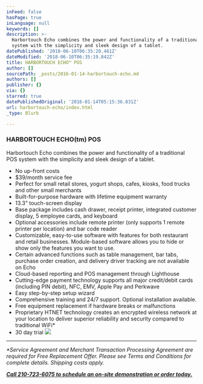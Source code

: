 ```yaml
---
inFeed: false
hasPage: true
inLanguage: null
keywords: []
description: >-
  Harbortouch Echo combines the power and functionality of a traditional POS
  system with the simplicity and sleek design of a tablet.
datePublished: '2018-06-10T06:35:20.461Z'
dateModified: '2018-06-10T06:35:19.842Z'
title: HARBORTOUCH ECHO™ POS
author: []
sourcePath: _posts/2016-01-14-harbortouch-echo.md
authors: []
publisher: {}
via: {}
starred: true
datePublishedOriginal: '2016-01-14T05:15:36.831Z'
url: harbortouch-echo/index.html
_type: Blurb

---
```

### HARBORTOUCH ECHO(tm) POS

Harbortouch Echo combines the power and functionality of a traditional POS system with the simplicity and sleek design of a tablet.

* No up-front costs
* $39/month service fee
* Perfect for small retail stores, yogurt shops, cafes, kiosks, food trucks and other small merchants
* Built-for-purpose hardware with lifetime equipment warranty
* 13.3" touch-screen display
* Base package includes cash drawer, receipt printer, integrated customer display, 5 employee cards, and keyboard
* Optional accessories include remote printer (only supports 1 remote printer per location) and bar code reader
* Customizable, easy-to-use software with features for both restaurant and retail businesses. Module-based software allows you to hide or show only the features you want to use.
* Certain advanced functions such as table management, bar tabs, purchase order creation, and delivery driver tracking are not available on Echo
* Cloud-based reporting and POS management through Lighthouse
* Cutting-edge payment technology supports all major credit/debit cards (including PIN debit), NFC, EMV, Apple Pay and Perkwave
* Easy step-by-step setup wizard
* Comprehensive training and 24/7 support. Optional installation available.
* Free equipment replacement if hardware breaks or malfunctions
* Proprietary HTNET technology creates an encrypted wireless network at your location to deliver superior reliability and security compared to traditional WiFi\*
* 30 day trial
![](https://s3-us-west-2.amazonaws.com/the-grid-img/p/adccb6d4d4d54e1ba07c9338ce14b61a88380c2e.png)

---

_\*Service Agreement and Merchant Transaction Processing Agreement are required for Free Replacement Offer. Please see Terms and Conditions for complete details. Shipping costs apply._

_**[Call 210-723-6075 to schedule an on-site demonstration or order today.][0]**_

[0]: null